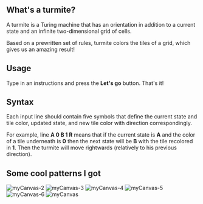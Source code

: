 ## What's a turmite?
A turmite is a Turing machine that has an orientation in addition to a current state and an infinite two-dimensional grid of cells.

Based on a prewritten set of rules, turmite colors the tiles of a grid, which gives us an amazing result!

## Usage 
Type in an instructions and press the **Let's go** button. That's it!

## Syntax
Each input line should contain five symbols that define the current state and tile color, updated state, and new tile color with direction correspondingly.

For example, line **A 0 B 1 R** means that if the current state is **A** and the color of a tile underneath is **0** then the next state will be **B** with the tile recolored in **1**. Then the turmite will move rightwards (relatively to his previous direction).


## Some cool patterns I got
![myCanvas-2](https://user-images.githubusercontent.com/78561567/189704320-3faba620-e213-4f45-b2d4-f9025773a0b2.jpg)
![myCanvas-3](https://user-images.githubusercontent.com/78561567/189704327-02bfa232-9a0c-4996-b5b3-edf29faa3d72.jpg)
![myCanvas-4](https://user-images.githubusercontent.com/78561567/189704332-0ff635d0-bc05-46de-8960-a52ed637212f.jpg)
![myCanvas-5](https://user-images.githubusercontent.com/78561567/189704336-6044896f-9a2d-4b66-bdcc-ddf5aea5ddd1.jpg)
![myCanvas-6](https://user-images.githubusercontent.com/78561567/189704338-5227460c-b059-43f9-b966-b7741ef4d116.jpg)
![myCanvas](https://user-images.githubusercontent.com/78561567/189704342-129e49b1-1ccf-4ff4-8668-ae8c1894c61e.jpg)



